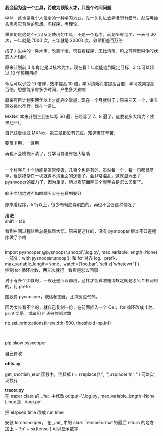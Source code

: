 
**我会因为这一个工具，而成为顶级人才，只是个时间问题**  

李沐：这也是我个人信奉的一种学习方式，先一头扎进去弄懂所有细节，然后再抬头思考它背后的思想。先程序，再理论。  

重要的是这是个可以反复使用的工具，不是一个程序，而是所有程序，一天用 20 次，一年就是 7000 次，三年就是 20000 次，效果相差百万倍  

成了人生中的一件大事，改变命运。现在看程序，无比清晰，和之前糊里糊涂的状态大不相同  

原来计划前 3 年肯定是以技术为主，现在看 1 年就能达到既定目标，3 年可以超过 10 年预期目标  

今后可以少受 10 倍罪，效率提高 10 倍，学习清晰程度提高百倍，学习效果提高百倍，想想能节省多少时间，产生多大影响  

原来项目计划要两年以上才能完全掌握，现在一个月就够了；原来三天一个，讲五遍效果也不行，现在一遍过  

MXNet 本来计划三到五年写 50 遍，已经写了 7、8 遍了，这要花多大精力？效果还不行  

自己试着读过 MXNet，第三章都没有完成，知道极其辛苦。  

要反复用，一直用  

再也不会模糊不清了，对学习算法有极大帮助  
<br>
<br>
一个程序几十个功能是家常便饭，几百个也是有的，虽然每一个，每一句都很简单，但是掺杂在一块就弄不清里面的逻辑了，会非常混乱。这就显示出了pysnooper的威力了，因为重复，所以看前面两三个就明白是怎么回事了。
<br>
<br>
脑子里想远远不如眼睛实实在在看到要好 
<br>
<br>
原来看程序，5 行以上，很少有彻底弄明白的。再也不会是这种情况了
<br>
<br>
**用法：**
<br>
shift + tab
<br>

看到中间过程以后总是恍然大悟，原来是这样的，没有 pysnooper 根本不知道程序做了个啥  

<br>
import pysnooper  
@pysnooper.snoop('.\log.py', max_variable_length=None)   
<br>
一部分：with pysnooper.snoop(): 和 for 对齐  
log、prefix、max_variable_length=None、watch=('foo.bar', 'self.x["whatever"]')  
<br>
控制 for 循环次数，两三次就行，看看是怎么回事  

对于有多个函数的，一般还是应该都用，这样才能看清楚函数之间是怎么互相调用的，用 prefix  

函数用 pysnooper，表格和图像，比照对应代码。  

因为太长看不全的，就自己复制一份，在前面插入一个 Cell，for 循环改成 1 次，print 变量，或者用 if 语句控制次数  

np.set_printoptions(linewidth=500, threshold=np.inf)  

<br>
<br>
pip show pysnooper
<br>
<br>
自己修改  
<br>

**utils.py**  
<br>
get_shortish_repr 函数中，注释掉 r = r.replace('\r', '').replace('\n', '') 可以实现换行  


**tracer.py**
<br>
在 tracer class 的 \__init__ 中修改 output='.\log.py',  max_variable_length=None  
Linux 是 './log1.py'  

把 elapsed time 改成 run time  


安装 torchsnooper， 在 \__init__ 中的 class TensorFormat 的最后 return 的地方加上 + '\n' + str(tensor) 可以显示数字  




